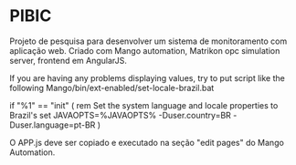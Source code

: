 # PIBIC
Projeto de pesquisa para desenvolver um sistema de monitoramento com aplicação web. Criado com Mango automation, Matrikon opc simulation server, frontend em AngularJS.

If you are having any problems displaying values, try to put script like the following Mango/bin/ext-enabled/set-locale-brazil.bat

if "%1" == "init" (
rem Set the system language and locale properties to Brazil's
set JAVAOPTS=%JAVAOPTS% -Duser.country=BR -Duser.language=pt-BR
)

O APP.js deve ser copiado e executado na seção "edit pages" do Mango Automation.
